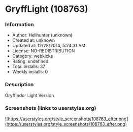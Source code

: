 # GryffLight (108763)

### Information
- Author: Hellhunter (unknown)
- Created at: unknown
- Updated at: 12/28/2014, 5:24:31 AM
- License: NO-REDISTRIBUTION
- Category: webkicks
- Rating: undefined
- Total installs: 37
- Weekly installs: 0


### Description
Gryffindor Light Version


### Screenshots (links to userstyles.org)
![https://userstyles.org/style_screenshots/108763_after.png](https://userstyles.org/style_screenshots/108763_after.png)


